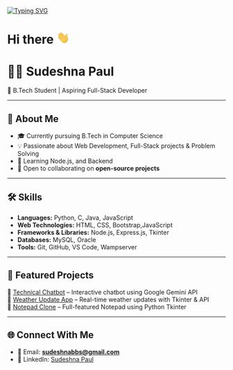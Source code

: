 <!-- Typing animation -->
[![Typing SVG](https://readme-typing-svg.herokuapp.com?font=Fira+Code&pause=1000&color=FF5733&width=435&lines=Hi+there+👋;I'm+Sudeshna+Paul;Aspiring+Full-Stack+Developer)](https://git.io/typing-svg)

# Hi there <img src="https://raw.githubusercontent.com/ABSphreak/ABSphreak/master/gifs/Hi.gif" width="30px">


# 👩‍💻 Sudeshna Paul  

🌟 B.Tech Student | Aspiring Full-Stack Developer  

---

## 🚀 About Me
- 🎓 Currently pursuing B.Tech in Computer Science  
- 💡 Passionate about Web Development, Full-Stack projects & Problem Solving  
- 🌱 Learning Node.js, and Backend
- 🤝 Open to collaborating on **open-source projects**  

---

## 🛠️ Skills
- **Languages:** Python, C, Java, JavaScript  
- **Web Technologies:** HTML, CSS, Bootstrap,JavaScript  
- **Frameworks & Libraries:** Node.js, Express.js, Tkinter  
- **Databases:** MySQL, Oracle  
- **Tools:** Git, GitHub, VS Code, Wampserver

---

## 📌 Featured Projects
🔹 [Technical Chatbot](https://github.com/student-Sudeshnapaul/Project-Technical-Chatbot) – Interactive chatbot using Google Gemini API  
🔹 [Weather Update App](https://github.com/student-Sudeshnapaul/Project--Weather-Update) – Real-time weather updates with Tkinter & API  
🔹 [Notepad Clone](https://github.com/student-Sudeshnapaul/Project-Notepad-Clone) – Full-featured Notepad using Python Tkinter  

---

## 🌐 Connect With Me
- 📧 Email: **sudeshnabbs@gmail.com**  
- 💼 LinkedIn: [Sudeshna Paul](https://www.linkedin.com/in/sudeshnapaul247/)  

